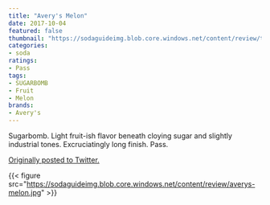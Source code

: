```yaml
---
title: "Avery's Melon"
date: 2017-10-04
featured: false
thumbnail: "https://sodaguideimg.blob.core.windows.net/content/review/thumbs/averys-melon.jpg"
categories:
- soda
ratings:
- Pass
tags:
- SUGARBOMB
- Fruit
- Melon
brands:
- Avery's
---
```


Sugarbomb. Light fruit-ish flavor beneath cloying sugar and slightly industrial tones. Excruciatingly long finish. Pass.

[Originally posted to Twitter.](https://twitter.com/Cavorter/status/915718735868067840)

{{< figure src="https://sodaguideimg.blob.core.windows.net/content/review/averys-melon.jpg" >}}

